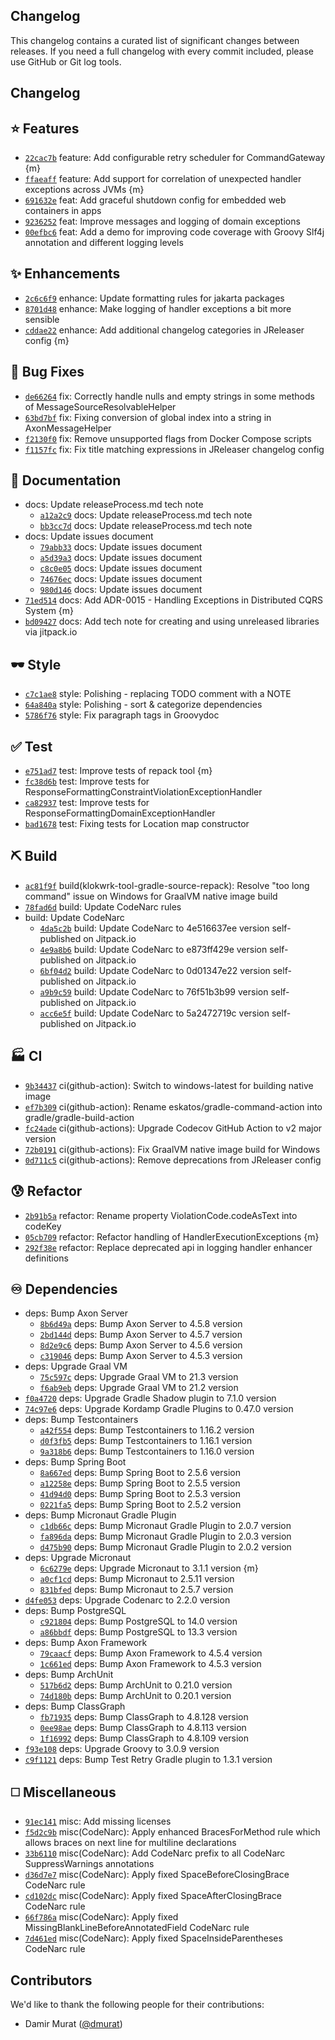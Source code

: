 ## Changelog
This changelog contains a curated list of significant changes between releases. If you need a full changelog with every commit included, please use GitHub or Git log tools.

## Changelog

## ⭐ Features
- [`22cac7b`](https://github.com/croz-ltd/klokwrk-project/commits/22cac7b) feature: Add configurable retry scheduler for CommandGateway {m}
- [`ffaeaff`](https://github.com/croz-ltd/klokwrk-project/commits/ffaeaff) feature: Add support for correlation of unexpected handler exceptions across JVMs {m}
- [`691632e`](https://github.com/croz-ltd/klokwrk-project/commits/691632e) feat: Add graceful shutdown config for embedded web containers in apps
- [`9236252`](https://github.com/croz-ltd/klokwrk-project/commits/9236252) feat: Improve messages and logging of domain exceptions
- [`00efbc6`](https://github.com/croz-ltd/klokwrk-project/commits/00efbc6) feat: Add a demo for improving code coverage with Groovy Slf4j annotation and different logging levels

## ✨ Enhancements
- [`2c6c6f9`](https://github.com/croz-ltd/klokwrk-project/commits/2c6c6f9) enhance: Update formatting rules for jakarta packages
- [`8701d48`](https://github.com/croz-ltd/klokwrk-project/commits/8701d48) enhance: Make logging of handler exceptions a bit more sensible
- [`cddae22`](https://github.com/croz-ltd/klokwrk-project/commits/cddae22) enhance: Add additional changelog categories in JReleaser config {m}

## 🐞 Bug Fixes
- [`de66264`](https://github.com/croz-ltd/klokwrk-project/commits/de66264) fix: Correctly handle nulls and empty strings in some methods of MessageSourceResolvableHelper
- [`63bd7bf`](https://github.com/croz-ltd/klokwrk-project/commits/63bd7bf) fix: Fixing conversion of global index into a string in AxonMessageHelper
- [`f2130f0`](https://github.com/croz-ltd/klokwrk-project/commits/f2130f0) fix: Remove unsupported flags from Docker Compose scripts
- [`f1157fc`](https://github.com/croz-ltd/klokwrk-project/commits/f1157fc) fix: Fix title matching expressions in JReleaser changelog config

## 📔️ Documentation
- docs: Update releaseProcess.md tech note
  - [`a12a2c9`](https://github.com/croz-ltd/klokwrk-project/commits/a12a2c9) docs: Update releaseProcess.md tech note
  - [`bb3cc7d`](https://github.com/croz-ltd/klokwrk-project/commits/bb3cc7d) docs: Update releaseProcess.md tech note
- docs: Update issues document
  - [`79abb33`](https://github.com/croz-ltd/klokwrk-project/commits/79abb33) docs: Update issues document
  - [`a5d39a3`](https://github.com/croz-ltd/klokwrk-project/commits/a5d39a3) docs: Update issues document
  - [`c8c0e05`](https://github.com/croz-ltd/klokwrk-project/commits/c8c0e05) docs: Update issues document
  - [`74676ec`](https://github.com/croz-ltd/klokwrk-project/commits/74676ec) docs: Update issues document
  - [`980d146`](https://github.com/croz-ltd/klokwrk-project/commits/980d146) docs: Update issues document
- [`71ed514`](https://github.com/croz-ltd/klokwrk-project/commits/71ed514) docs: Add ADR-0015 - Handling Exceptions in Distributed CQRS System {m}
- [`bd09427`](https://github.com/croz-ltd/klokwrk-project/commits/bd09427) docs: Add tech note for creating and using unreleased libraries via jitpack.io

## 🕶️ Style
- [`c7c1ae8`](https://github.com/croz-ltd/klokwrk-project/commits/c7c1ae8) style: Polishing - replacing TODO comment with a NOTE
- [`64a840a`](https://github.com/croz-ltd/klokwrk-project/commits/64a840a) style: Polishing - sort & categorize dependencies
- [`5786f76`](https://github.com/croz-ltd/klokwrk-project/commits/5786f76) style: Fix paragraph tags in Groovydoc

## ✅ Test
- [`e751ad7`](https://github.com/croz-ltd/klokwrk-project/commits/e751ad7) test: Improve tests of repack tool {m}
- [`fc38d6b`](https://github.com/croz-ltd/klokwrk-project/commits/fc38d6b) test: Improve tests for ResponseFormattingConstraintViolationExceptionHandler
- [`ca82937`](https://github.com/croz-ltd/klokwrk-project/commits/ca82937) test: Improve tests for ResponseFormattingDomainExceptionHandler
- [`bad1678`](https://github.com/croz-ltd/klokwrk-project/commits/bad1678) test: Fixing tests for Location map constructor

## ⛏️ Build
- [`ac81f9f`](https://github.com/croz-ltd/klokwrk-project/commits/ac81f9f) build(klokwrk-tool-gradle-source-repack): Resolve "too long command" issue on Windows for GraalVM native image build
- [`78fad6d`](https://github.com/croz-ltd/klokwrk-project/commits/78fad6d) build: Update CodeNarc rules
- build: Update CodeNarc
  - [`4da5c2b`](https://github.com/croz-ltd/klokwrk-project/commits/4da5c2b) build: Update CodeNarc to 4e516637ee version self-published on Jitpack.io
  - [`4e9a8b6`](https://github.com/croz-ltd/klokwrk-project/commits/4e9a8b6) build: Update CodeNarc to e873ff429e version self-published on Jitpack.io
  - [`6bf04d2`](https://github.com/croz-ltd/klokwrk-project/commits/6bf04d2) build: Update CodeNarc to 0d01347e22 version self-published on Jitpack.io
  - [`a9b9c59`](https://github.com/croz-ltd/klokwrk-project/commits/a9b9c59) build: Update CodeNarc to 76f51b3b99 version self-published on Jitpack.io
  - [`acc6e5f`](https://github.com/croz-ltd/klokwrk-project/commits/acc6e5f) build: Update CodeNarc to 5a2472719c version self-published on Jitpack.io

## 🏭️ CI
- [`9b34437`](https://github.com/croz-ltd/klokwrk-project/commits/9b34437) ci(github-action): Switch to windows-latest for building native image
- [`ef7b309`](https://github.com/croz-ltd/klokwrk-project/commits/ef7b309) ci(github-action): Rename eskatos/gradle-command-action into gradle/gradle-build-action
- [`fc24ade`](https://github.com/croz-ltd/klokwrk-project/commits/fc24ade) ci(github-actions): Upgrade Codecov GitHub Action to v2 major version
- [`72b0191`](https://github.com/croz-ltd/klokwrk-project/commits/72b0191) ci(github-actions): Fix GraalVM native image build for Windows
- [`0d711c5`](https://github.com/croz-ltd/klokwrk-project/commits/0d711c5) ci(github-actions): Remove deprecations from JReleaser config

## 😰 Refactor
- [`2b91b5a`](https://github.com/croz-ltd/klokwrk-project/commits/2b91b5a) refactor: Rename property ViolationCode.codeAsText into codeKey
- [`05cb709`](https://github.com/croz-ltd/klokwrk-project/commits/05cb709) refactor: Refactor handling of HandlerExecutionExceptions {m}
- [`292f38e`](https://github.com/croz-ltd/klokwrk-project/commits/292f38e) refactor: Replace deprecated api in logging handler enhancer definitions

## ♾️ Dependencies
- deps: Bump Axon Server
  - [`8b6d49a`](https://github.com/croz-ltd/klokwrk-project/commits/8b6d49a) deps: Bump Axon Server to 4.5.8 version
  - [`2bd144d`](https://github.com/croz-ltd/klokwrk-project/commits/2bd144d) deps: Bump Axon Server to 4.5.7 version
  - [`8d2e9c6`](https://github.com/croz-ltd/klokwrk-project/commits/8d2e9c6) deps: Bump Axon Server to 4.5.6 version
  - [`c319046`](https://github.com/croz-ltd/klokwrk-project/commits/c319046) deps: Bump Axon Server to 4.5.3 version
- deps: Upgrade Graal VM
  - [`75c597c`](https://github.com/croz-ltd/klokwrk-project/commits/75c597c) deps: Upgrade Graal VM to 21.3 version
  - [`f6ab9eb`](https://github.com/croz-ltd/klokwrk-project/commits/f6ab9eb) deps: Upgrade Graal VM to 21.2 version
- [`f0a4720`](https://github.com/croz-ltd/klokwrk-project/commits/f0a4720) deps: Upgrade Gradle Shadow plugin to 7.1.0 version
- [`74c97e6`](https://github.com/croz-ltd/klokwrk-project/commits/74c97e6) deps: Upgrade Kordamp Gradle Plugins to 0.47.0 version
- deps: Bump Testcontainers
  - [`a42f554`](https://github.com/croz-ltd/klokwrk-project/commits/a42f554) deps: Bump Testcontainers to 1.16.2 version
  - [`d0f3fb5`](https://github.com/croz-ltd/klokwrk-project/commits/d0f3fb5) deps: Bump Testcontainers to 1.16.1 version
  - [`9a318b6`](https://github.com/croz-ltd/klokwrk-project/commits/9a318b6) deps: Bump Testcontainers to 1.16.0 version
- deps: Bump Spring Boot
  - [`8a667ed`](https://github.com/croz-ltd/klokwrk-project/commits/8a667ed) deps: Bump Spring Boot to 2.5.6 version
  - [`a12258e`](https://github.com/croz-ltd/klokwrk-project/commits/a12258e) deps: Bump Spring Boot to 2.5.5 version
  - [`41d94d0`](https://github.com/croz-ltd/klokwrk-project/commits/41d94d0) deps: Bump Spring Boot to 2.5.3 version
  - [`0221fa5`](https://github.com/croz-ltd/klokwrk-project/commits/0221fa5) deps: Bump Spring Boot to 2.5.2 version
- deps: Bump Micronaut Gradle Plugin
  - [`c1db66c`](https://github.com/croz-ltd/klokwrk-project/commits/c1db66c) deps: Bump Micronaut Gradle Plugin to 2.0.7 version
  - [`fa896da`](https://github.com/croz-ltd/klokwrk-project/commits/fa896da) deps: Bump Micronaut Gradle Plugin to 2.0.3 version
  - [`d475b90`](https://github.com/croz-ltd/klokwrk-project/commits/d475b90) deps: Bump Micronaut Gradle Plugin to 2.0.2 version
- deps: Upgrade Micronaut
  - [`6c6279e`](https://github.com/croz-ltd/klokwrk-project/commits/6c6279e) deps: Upgrade Micronaut to 3.1.1 version {m}
  - [`a0cf1cd`](https://github.com/croz-ltd/klokwrk-project/commits/a0cf1cd) deps: Bump Micronaut to 2.5.11 version
  - [`831bfed`](https://github.com/croz-ltd/klokwrk-project/commits/831bfed) deps: Bump Micronaut to 2.5.7 version
- [`d4fe053`](https://github.com/croz-ltd/klokwrk-project/commits/d4fe053) deps: Upgrade Codenarc to 2.2.0 version
- deps: Bump PostgreSQL
  - [`c921804`](https://github.com/croz-ltd/klokwrk-project/commits/c921804) deps: Bump PostgreSQL to 14.0 version
  - [`a86bbdf`](https://github.com/croz-ltd/klokwrk-project/commits/a86bbdf) deps: Bump PostgreSQL to 13.3 version
- deps: Bump Axon Framework
  - [`79caacf`](https://github.com/croz-ltd/klokwrk-project/commits/79caacf) deps: Bump Axon Framework to 4.5.4 version
  - [`1c661ed`](https://github.com/croz-ltd/klokwrk-project/commits/1c661ed) deps: Bump Axon Framework to 4.5.3 version
- deps: Bump ArchUnit
  - [`517b6d2`](https://github.com/croz-ltd/klokwrk-project/commits/517b6d2) deps: Bump ArchUnit to 0.21.0 version
  - [`74d180b`](https://github.com/croz-ltd/klokwrk-project/commits/74d180b) deps: Bump ArchUnit to 0.20.1 version
- deps: Bump ClassGraph
  - [`fb71935`](https://github.com/croz-ltd/klokwrk-project/commits/fb71935) deps: Bump ClassGraph to 4.8.128 version
  - [`0ee98ae`](https://github.com/croz-ltd/klokwrk-project/commits/0ee98ae) deps: Bump ClassGraph to 4.8.113 version
  - [`1f16992`](https://github.com/croz-ltd/klokwrk-project/commits/1f16992) deps: Bump ClassGraph to 4.8.109 version
- [`f93e108`](https://github.com/croz-ltd/klokwrk-project/commits/f93e108) deps: Upgrade Groovy to 3.0.9 version
- [`c9f1121`](https://github.com/croz-ltd/klokwrk-project/commits/c9f1121) deps: Bump Test Retry Gradle plugin to 1.3.1 version

## ◻️️ Miscellaneous
- [`91ec141`](https://github.com/croz-ltd/klokwrk-project/commits/91ec141) misc: Add missing licenses
- [`f5d2c9b`](https://github.com/croz-ltd/klokwrk-project/commits/f5d2c9b) misc(CodeNarc): Apply enhanced BracesForMethod rule which allows braces on next line for multiline declarations
- [`33b6110`](https://github.com/croz-ltd/klokwrk-project/commits/33b6110) misc(CodeNarc): Add CodeNarc prefix to all CodeNarc SuppressWarnings annotations
- [`d36d7e7`](https://github.com/croz-ltd/klokwrk-project/commits/d36d7e7) misc(CodeNarc): Apply fixed SpaceBeforeClosingBrace CodeNarc rule
- [`cd102dc`](https://github.com/croz-ltd/klokwrk-project/commits/cd102dc) misc(CodeNarc): Apply fixed SpaceAfterClosingBrace CodeNarc rule
- [`66f786a`](https://github.com/croz-ltd/klokwrk-project/commits/66f786a) misc(CodeNarc): Apply fixed MissingBlankLineBeforeAnnotatedField CodeNarc rule
- [`7d461ed`](https://github.com/croz-ltd/klokwrk-project/commits/7d461ed) misc(CodeNarc): Apply fixed SpaceInsideParentheses CodeNarc rule

## Contributors
We'd like to thank the following people for their contributions:
- Damir Murat ([@dmurat](https://github.com/dmurat))
